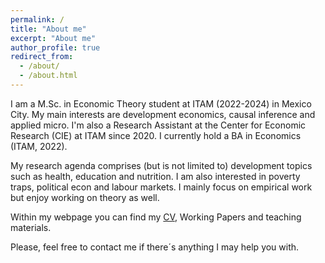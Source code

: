 ```yaml
---
permalink: /
title: "About me"
excerpt: "About me"
author_profile: true
redirect_from: 
  - /about/
  - /about.html
---
```


I am a M.Sc. in Economic Theory student at ITAM (2022-2024) in Mexico City. My main interests are development economics, causal inference and applied micro. I'm also a Research Assistant at the Center for Economic Research (CIE) at ITAM since 2020. I currently hold a BA in Economics (ITAM, 2022).

My research agenda comprises (but is not limited to) development topics such as health, education and nutrition. I am also interested in poverty traps, political econ and labour markets. I mainly focus on empirical work but enjoy working on theory as well.

Within my webpage you can find my [CV](https://robertoglz.github.io/personal//files/gonzalezroberto_cv.pdf), Working Papers and teaching materials.

Please, feel free to contact me if there´s anything I may help you with.

